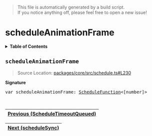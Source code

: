 > This file is automatically generated by a build script.<br>If you notice anything off, please feel free to open a new issue!

# scheduleAnimationFrame

<details><summary><b>Table of Contents</b></summary>

1. [<code>scheduleAnimationFrame</code>](#scheduleAnimationFrame)</details>

## <a name="scheduleAnimationFrame"></a><code>scheduleAnimationFrame</code>

> Source Location: [packages\/core\/src\/schedule.ts#L230](..\/..\/packages\/core\/src\/schedule.ts#L230)

<b>Signature</b>

<pre>var scheduleAnimationFrame: <a href="00-ScheduleFunction.md#ScheduleFunction">ScheduleFunction</a>&lt;[number]&gt;</pre><br>

| [Previous \(ScheduleTimeoutQueued\)](07-ScheduleTimeoutQueued.md#readme) |
| --- |

<div align="right">

| [Next \(scheduleSync\)](09-scheduleSync.md#readme) |
| --- |
</div>

